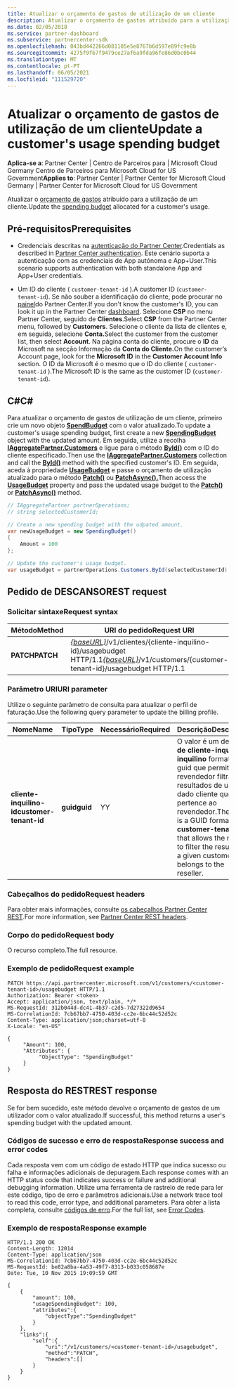 ```yaml
---
title: Atualizar o orçamento de gastos de utilização de um cliente
description: Atualizar o orçamento de gastos atribuído para a utilização de um cliente.
ms.date: 02/05/2018
ms.service: partner-dashboard
ms.subservice: partnercenter-sdk
ms.openlocfilehash: 043bd442266d081105e5e8767b6d597e89fc9e8b
ms.sourcegitcommit: 4275f9f67f9479ce27af6a9fda96fe86d0bc0b44
ms.translationtype: MT
ms.contentlocale: pt-PT
ms.lasthandoff: 06/05/2021
ms.locfileid: "111529720"
---
```

# <a name="update-a-customers-usage-spending-budget"></a><span data-ttu-id="dff65-103">Atualizar o orçamento de gastos de utilização de um cliente</span><span class="sxs-lookup"><span data-stu-id="dff65-103">Update a customer's usage spending budget</span></span>

<span data-ttu-id="dff65-104">**Aplica-se a**: Partner Center | Centro de Parceiros para | Microsoft Cloud Germany Centro de Parceiros para Microsoft Cloud for US Government</span><span class="sxs-lookup"><span data-stu-id="dff65-104">**Applies to**: Partner Center | Partner Center for Microsoft Cloud Germany | Partner Center for Microsoft Cloud for US Government</span></span>

<span data-ttu-id="dff65-105">Atualizar o [orçamento de gastos](customer-usage-resources.md#customerusagesummary) atribuído para a utilização de um cliente.</span><span class="sxs-lookup"><span data-stu-id="dff65-105">Update the [spending budget](customer-usage-resources.md#customerusagesummary) allocated for a customer's usage.</span></span>

## <a name="prerequisites"></a><span data-ttu-id="dff65-106">Pré-requisitos</span><span class="sxs-lookup"><span data-stu-id="dff65-106">Prerequisites</span></span>

- <span data-ttu-id="dff65-107">Credenciais descritas na [autenticação do Partner Center](partner-center-authentication.md).</span><span class="sxs-lookup"><span data-stu-id="dff65-107">Credentials as described in [Partner Center authentication](partner-center-authentication.md).</span></span> <span data-ttu-id="dff65-108">Este cenário suporta a autenticação com as credenciais de App autónoma e App+User.</span><span class="sxs-lookup"><span data-stu-id="dff65-108">This scenario supports authentication with both standalone App and App+User credentials.</span></span>

- <span data-ttu-id="dff65-109">Um ID do cliente ( `customer-tenant-id` ).</span><span class="sxs-lookup"><span data-stu-id="dff65-109">A customer ID (`customer-tenant-id`).</span></span> <span data-ttu-id="dff65-110">Se não souber a identificação do cliente, pode procurar no [painel](https://partner.microsoft.com/dashboard)do Partner Center.</span><span class="sxs-lookup"><span data-stu-id="dff65-110">If you don't know the customer's ID, you can look it up in the Partner Center [dashboard](https://partner.microsoft.com/dashboard).</span></span> <span data-ttu-id="dff65-111">Selecione **CSP** no menu Partner Center, seguido de **Clientes**.</span><span class="sxs-lookup"><span data-stu-id="dff65-111">Select **CSP** from the Partner Center menu, followed by **Customers**.</span></span> <span data-ttu-id="dff65-112">Selecione o cliente da lista de clientes e, em seguida, selecione **Conta.**</span><span class="sxs-lookup"><span data-stu-id="dff65-112">Select the customer from the customer list, then select **Account**.</span></span> <span data-ttu-id="dff65-113">Na página conta do cliente, procure o **ID** da Microsoft na secção Informação da **Conta do Cliente.**</span><span class="sxs-lookup"><span data-stu-id="dff65-113">On the customer’s Account page, look for the **Microsoft ID** in the **Customer Account Info** section.</span></span> <span data-ttu-id="dff65-114">O ID da Microsoft é o mesmo que o ID do cliente ( `customer-tenant-id` ).</span><span class="sxs-lookup"><span data-stu-id="dff65-114">The Microsoft ID is the same as the customer ID  (`customer-tenant-id`).</span></span>

## <a name="c"></a><span data-ttu-id="dff65-115">C\#</span><span class="sxs-lookup"><span data-stu-id="dff65-115">C\#</span></span>

<span data-ttu-id="dff65-116">Para atualizar o orçamento de gastos de utilização de um cliente, primeiro crie um novo objeto [**SpendBudget**](/dotnet/api/microsoft.store.partnercenter.models.usage.spendingbudget) com o valor atualizado.</span><span class="sxs-lookup"><span data-stu-id="dff65-116">To update a customer's usage spending budget, first create a new [**SpendingBudget**](/dotnet/api/microsoft.store.partnercenter.models.usage.spendingbudget) object with the updated amount.</span></span> <span data-ttu-id="dff65-117">Em seguida, utilize a recolha [**IAggregatePartner.Customers**](/dotnet/api/microsoft.store.partnercenter.customers.icustomercollection) e ligue para o método [**ById()**](/dotnet/api/microsoft.store.partnercenter.customers.icustomercollection.byid) com o ID do cliente especificado.</span><span class="sxs-lookup"><span data-stu-id="dff65-117">Then use the [**IAggregatePartner.Customers**](/dotnet/api/microsoft.store.partnercenter.customers.icustomercollection) collection and call the [**ById()**](/dotnet/api/microsoft.store.partnercenter.customers.icustomercollection.byid) method with the specified customer's ID.</span></span> <span data-ttu-id="dff65-118">Em seguida, aceda à propriedade [**UsageBudget**](/dotnet/api/microsoft.store.partnercenter.customers.icustomer.usagebudget) e passe o orçamento de utilização atualizado para o método [**Patch()**](/dotnet/api/microsoft.store.partnercenter.usage.icustomerusagespendingbudget.patch) ou [**PatchAsync().**](/dotnet/api/microsoft.store.partnercenter.usage.icustomerusagespendingbudget.patchasync)</span><span class="sxs-lookup"><span data-stu-id="dff65-118">Then access the [**UsageBudget**](/dotnet/api/microsoft.store.partnercenter.customers.icustomer.usagebudget) property and pass the updated usage budget to the [**Patch()**](/dotnet/api/microsoft.store.partnercenter.usage.icustomerusagespendingbudget.patch) or [**PatchAsync()**](/dotnet/api/microsoft.store.partnercenter.usage.icustomerusagespendingbudget.patchasync) method.</span></span>

``` csharp
// IAggregatePartner partnerOperations;
// string selectedCustomerId;

// Create a new spending budget with the udpated amount.
var newUsageBudget = new SpendingBudget()
{
    Amount = 100
};

// Update the customer's usage budget.
var usageBudget = partnerOperations.Customers.ById(selectedCustomerId).UsageBudget.Patch(newUsageBudget);
```

## <a name="rest-request"></a><span data-ttu-id="dff65-119">Pedido de DESCANSO</span><span class="sxs-lookup"><span data-stu-id="dff65-119">REST request</span></span>

### <a name="request-syntax"></a><span data-ttu-id="dff65-120">Solicitar sintaxe</span><span class="sxs-lookup"><span data-stu-id="dff65-120">Request syntax</span></span>

| <span data-ttu-id="dff65-121">Método</span><span class="sxs-lookup"><span data-stu-id="dff65-121">Method</span></span>    | <span data-ttu-id="dff65-122">URI do pedido</span><span class="sxs-lookup"><span data-stu-id="dff65-122">Request URI</span></span>                                                                                             |
|-----------|---------------------------------------------------------------------------------------------------------|
| <span data-ttu-id="dff65-123">**PATCH**</span><span class="sxs-lookup"><span data-stu-id="dff65-123">**PATCH**</span></span> | <span data-ttu-id="dff65-124">[*{baseURL}*](partner-center-rest-urls.md)/v1/clientes/{cliente-inquilino-id}/usagebudget HTTP/1.1</span><span class="sxs-lookup"><span data-stu-id="dff65-124">[*{baseURL}*](partner-center-rest-urls.md)/v1/customers/{customer-tenant-id}/usagebudget  HTTP/1.1</span></span> |

### <a name="uri-parameter"></a><span data-ttu-id="dff65-125">Parâmetro URI</span><span class="sxs-lookup"><span data-stu-id="dff65-125">URI parameter</span></span>

<span data-ttu-id="dff65-126">Utilize o seguinte parâmetro de consulta para atualizar o perfil de faturação.</span><span class="sxs-lookup"><span data-stu-id="dff65-126">Use the following query parameter to update the billing profile.</span></span>

| <span data-ttu-id="dff65-127">Nome</span><span class="sxs-lookup"><span data-stu-id="dff65-127">Name</span></span>                   | <span data-ttu-id="dff65-128">Tipo</span><span class="sxs-lookup"><span data-stu-id="dff65-128">Type</span></span>     | <span data-ttu-id="dff65-129">Necessário</span><span class="sxs-lookup"><span data-stu-id="dff65-129">Required</span></span> | <span data-ttu-id="dff65-130">Descrição</span><span class="sxs-lookup"><span data-stu-id="dff65-130">Description</span></span>                                                                                                                                            |
|------------------------|----------|----------|--------------------------------------------------------------------------------------------------------------------------------------------------------|
| <span data-ttu-id="dff65-131">**cliente-inquilino-id**</span><span class="sxs-lookup"><span data-stu-id="dff65-131">**customer-tenant-id**</span></span> | <span data-ttu-id="dff65-132">**guid**</span><span class="sxs-lookup"><span data-stu-id="dff65-132">**guid**</span></span> | <span data-ttu-id="dff65-133">Y</span><span class="sxs-lookup"><span data-stu-id="dff65-133">Y</span></span>        | <span data-ttu-id="dff65-134">O valor é um design **de cliente-inquilino-inquilino** formatado guid que permite ao revendedor filtrar os resultados de um dado cliente que pertence ao revendedor.</span><span class="sxs-lookup"><span data-stu-id="dff65-134">The value is a GUID formatted **customer-tenant-id** that allows the reseller to filter the results for a given customer that belongs to the reseller.</span></span> |

### <a name="request-headers"></a><span data-ttu-id="dff65-135">Cabeçalhos do pedido</span><span class="sxs-lookup"><span data-stu-id="dff65-135">Request headers</span></span>

<span data-ttu-id="dff65-136">Para obter mais informações, consulte [os cabeçalhos Partner Center REST](headers.md).</span><span class="sxs-lookup"><span data-stu-id="dff65-136">For more information, see [Partner Center REST headers](headers.md).</span></span>

### <a name="request-body"></a><span data-ttu-id="dff65-137">Corpo do pedido</span><span class="sxs-lookup"><span data-stu-id="dff65-137">Request body</span></span>

<span data-ttu-id="dff65-138">O recurso completo.</span><span class="sxs-lookup"><span data-stu-id="dff65-138">The full resource.</span></span>

### <a name="request-example"></a><span data-ttu-id="dff65-139">Exemplo de pedido</span><span class="sxs-lookup"><span data-stu-id="dff65-139">Request example</span></span>

```http
PATCH https://api.partnercenter.microsoft.com/v1/customers/<customer-tenant-id>/usagebudget HTTP/1.1
Authorization: Bearer <token>
Accept: application/json, text/plain, */*
MS-RequestId: 312b044d-dc41-4b37-c2d5-7d27322d9654
MS-CorrelationId: 7cb67bb7-4750-403d-cc2e-6bc44c52d52c
Content-Type: application/json;charset=utf-8
X-Locale: "en-US"

{
     "Amount": 100,
     "Attributes": {
          "ObjectType": "SpendingBudget"
     }
}
```

## <a name="rest-response"></a><span data-ttu-id="dff65-140">Resposta do REST</span><span class="sxs-lookup"><span data-stu-id="dff65-140">REST response</span></span>

<span data-ttu-id="dff65-141">Se for bem sucedido, este método devolve o orçamento de gastos de um utilizador com o valor atualizado.</span><span class="sxs-lookup"><span data-stu-id="dff65-141">If successful, this method returns a user's spending budget with the updated amount.</span></span>

### <a name="response-success-and-error-codes"></a><span data-ttu-id="dff65-142">Códigos de sucesso e erro de resposta</span><span class="sxs-lookup"><span data-stu-id="dff65-142">Response success and error codes</span></span>

<span data-ttu-id="dff65-143">Cada resposta vem com um código de estado HTTP que indica sucesso ou falha e informações adicionais de depuragem.</span><span class="sxs-lookup"><span data-stu-id="dff65-143">Each response comes with an HTTP status code that indicates success or failure and additional debugging information.</span></span> <span data-ttu-id="dff65-144">Utilize uma ferramenta de rastreio de rede para ler este código, tipo de erro e parâmetros adicionais.</span><span class="sxs-lookup"><span data-stu-id="dff65-144">Use a network trace tool to read this code, error type, and additional parameters.</span></span> <span data-ttu-id="dff65-145">Para obter a lista completa, consulte [códigos de erro](error-codes.md).</span><span class="sxs-lookup"><span data-stu-id="dff65-145">For the full list, see [Error Codes](error-codes.md).</span></span>

### <a name="response-example"></a><span data-ttu-id="dff65-146">Exemplo de resposta</span><span class="sxs-lookup"><span data-stu-id="dff65-146">Response example</span></span>

```http
HTTP/1.1 200 OK
Content-Length: 12014
Content-Type: application/json
MS-CorrelationId: 7cb67bb7-4750-403d-cc2e-6bc44c52d52c
MS-RequestId: be82a8ba-4a53-49f7-8313-b033c058687e
Date: Tue, 10 Nov 2015 19:09:59 GMT

{
    {
        "amount": 100,
        "usageSpendingBudget": 100,
        "attributes":{
            "objectType":"SpendingBudget"
        }
    },
    "links":{
        "self":{
            "uri":"/v1/customers/<customer-tenant-id>/usagebudget",
            "method":"PATCH",
            "headers":[]
        }
    }
}
```
